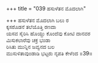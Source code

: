+++
title = "039 ಹಸುಳೆತನ ಮೊದಲಾಗಿ"

+++
ಹಸುಳೆತನ ಮೊದಲಾಗಿ ಬಲು ರ  
ಕ್ಕಸರೊಡನೆ ತಲೆಯೊತ್ತಿ ರಣದಾ   
ಯಸವ ಸೈರಿಸಿ ಹೊಯ್ದು ಕೊಂದೆವು ಕೋಟಿ ದಾನವರ   
ಮಿಸುಕಲಾರೆವು ಚಕ್ರ ಭಂಡಾ   
ರಿಸಿತು ಮುನ್ನಿನ ಜವ್ವನದ ಬಲ   
ಮುಸುಳಿತಾವುಂಡಾಡಿ ಭಟ್ಟರು ನೃಪತಿ ಕೇಳೆಂದ   ॥39॥